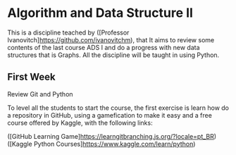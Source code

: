 # Algorithm and Data Structure II

This is a discipline teached by ([Professor Ivanovitch]https://github.com/ivanovitchm), that It aims to review some contents of the last course ADS I and do a progress with new data structures that is Graphs. All the discipline will be taught in using Python.

## First Week

Review Git and Python

To level all the students to start the course, the first exercise is learn how do a repository in GitHub, using a gamefication to make it easy and a free course offered by Kaggle, with the following links:

([GitHub Learning Game]https://learngitbranching.js.org/?locale=pt_BR)
([Kaggle Python Courses]https://www.kaggle.com/learn/python)
